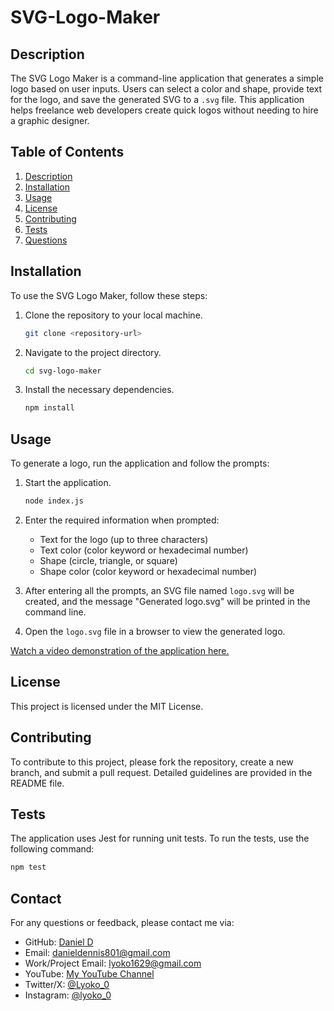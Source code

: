 # SVG-Logo-Maker
## Description

The SVG Logo Maker is a command-line application that generates a simple logo based on user inputs. Users can select a color and shape, provide text for the logo, and save the generated SVG to a `.svg` file. This application helps freelance web developers create quick logos without needing to hire a graphic designer.

## Table of Contents

1. [Description](#description)
2. [Installation](#installation)
3. [Usage](#usage)
4. [License](#license)
5. [Contributing](#contributing)
6. [Tests](#tests)
7. [Questions](#questions)

## Installation

To use the SVG Logo Maker, follow these steps:

1. Clone the repository to your local machine.
   ```bash
   git clone <repository-url>
   ```
2. Navigate to the project directory.
   ```bash
   cd svg-logo-maker
   ```
3. Install the necessary dependencies.
   ```bash
   npm install
   ```

## Usage

To generate a logo, run the application and follow the prompts:

1. Start the application.
   ```bash
   node index.js
   ```
2. Enter the required information when prompted:
   - Text for the logo (up to three characters)
   - Text color (color keyword or hexadecimal number)
   - Shape (circle, triangle, or square)
   - Shape color (color keyword or hexadecimal number)

3. After entering all the prompts, an SVG file named `logo.svg` will be created, and the message "Generated logo.svg" will be printed in the command line.

4. Open the `logo.svg` file in a browser to view the generated logo.

[Watch a video demonstration of the application here.](https://www.youtube.com/channel/UCO-GXMJcdwpBBmDnTvnRzXg)

## License

This project is licensed under the MIT License.

## Contributing

To contribute to this project, please fork the repository, create a new branch, and submit a pull request. Detailed guidelines are provided in the README file.

## Tests

The application uses Jest for running unit tests. To run the tests, use the following command:
```bash
npm test
```

## Contact

For any questions or feedback, please contact me via:
- GitHub: [Daniel D](https://github.com/lyoko90210)
- Email: [danieldennis801@gmail.com](mailto:danieldennis801@gmail.com)
- Work/Project Email: [lyoko1629@gmail.com]()
- YouTube: [My YouTube Channel](https://www.youtube.com/channel/UCO-GXMJcdwpBBmDnTvnRzXg)
- Twitter/X: [@Lyoko_0](https://x.com/Lyoko_0)
- Instagram: [@lyoko_0](https://www.instagram.com/lyoko_0/)

